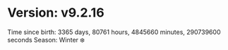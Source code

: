 # Version: v9.2.16
Time since birth: 3365 days, 80761 hours, 4845660 minutes, 290739600 seconds
Season: Winter ❄️
